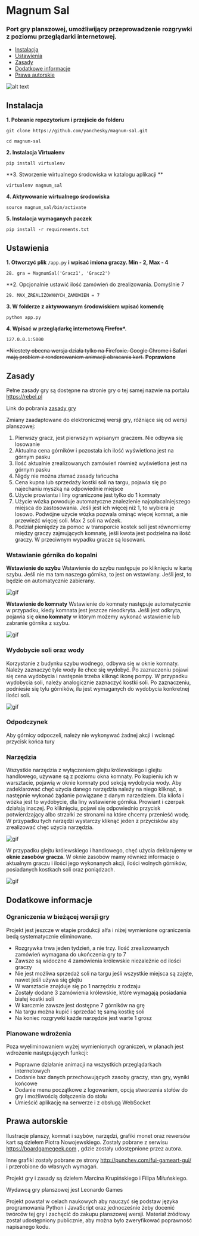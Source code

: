 # Magnum Sal
### Port gry planszowej, umożliwijący przeprowadzenie rozgrywki z poziomu przeglądarki internetowej.

- [Instalacja](#instalacja)
- [Ustawienia](#ustawienia)
- [Zasady](#zasady)
- [Dodatkowe informacje](#dodatkowe-informacje)
- [Prawa autorskie](#prawa-autorskie)


![alt text](https://github.com/yanchesky/magnum-sal/raw/master/readmefiles/main.jpg)


## Instalacja
**1. Pobranie repozytorium i przejście do folderu**
```
git clone https://github.com/yanchesky/magnum-sal.git
```
```
cd magnum-sal
```
**2. Instalacja Virtualenv**
```
pip install virtualenv
```
**3. Stworzenie wirtualnego środowiska w katalogu aplikacji **
```
virtualenv magnum_sal
```
**4. Aktywowanie wirtualnego środowiska**
```
source magnum_sal/bin/activate
```
**5. Instalacja wymaganych paczek**
```
pip install -r requirements.txt
```
## Ustawienia
**1. Otworzyć plik** `/app.py` **i wpisać imiona graczy. Min - 2, Max - 4**
```
28. gra = MagnumSal('Gracz1', 'Gracz2')
```
**2. Opcjonalnie ustawić ilość zamówień do zrealizowania. Domyślnie 7
```
29. MAX_ZREALIZOWANYCH_ZAMOWIEN = 7
```
**3. W folderze z aktywowanym środowiskiem wpisać komendę**
```
python app.py
```
**4. Wpisać w przeglądarkę internetową ~~Firefox\*~~.**
```
127.0.0.1:5000
```
~~\*Niestety obecna wersja działa tylko na Firefoxie. Google Chrome i Safari mają problem z renderowaniem animacji obracania kart.~~ **Poprawione**

## Zasady

Pełne zasady gry są dostępne na stronie gry o tej samej nazwie na portalu https://rebel.pl

Link do pobrania [zasady gry](https://www.rebel.pl/e4u.php/1,ModFiles/Download/files/instrukcje/MagnumSal_rules_1.0.pdf)

Zmiany zaadaptowane do elektronicznej wersji gry, różniące się od wersji planszowej:

1. Pierwszy gracz, jest pierwszym wpisanym graczem. Nie odbywa się losowanie
2. Aktualna cena górników i pozostała ich ilość wyświetlona jest na górnym pasku
3. Ilość aktualnie zrealizowanych zamówień również wyświetlona jest na górnym pasku
4. Nigdy nie można złamać zasady łańcucha
5. Cena kupna lub sprzedaży kostki soli na targu, pojawia się po najechaniu myszką na odpowiednie miejsce
6. Użycie prowiantu i liny ograniczone jest tylko do 1 komnaty
7. Użycie wózka powoduje automatyczne znalezienie najopłacalniejszego miejsca do zastosowania. Jeśli jest ich więcej niż 1, to wybiera je losowo. Podwójne użycie wózka pozwala ominąć więcej komnat, a nie przewieźć więcej soli. Max 2 soli na wózek.
8. Podział pieniędzy za pomoc w transporcie kostek soli jest równomierny między graczy zajmujących komnatę, jeśli kwota jest podzielna na ilość graczy. W przeciwnym wypadku gracze są losowani.

### Wstawianie górnika do kopalni
**Wstawienie do szybu**
Wstawienie do szybu następuje po kliknięciu w kartę szybu. Jeśli nie ma tam naszego górnika, to jest on wstawiany. Jeśli jest, to będzie on automatycznie zabierany.

![gif](https://github.com/yanchesky/magnum-sal/raw/master/readmefiles/Untitled.gif)

**Wstawienie do komnaty**
Wstawienie do komnaty następuje automatycznie w przypadku, kiedy komnata jest jeszcze nieodkryta. Jeśli jest odkryta, pojawia się **okno komnaty** w którym możemy wykonać wstawienie lub zabranie górnika z szybu.

![gif](https://github.com/yanchesky/magnum-sal/raw/master/readmefiles/wstawienie.gif)

### Wydobycie soli oraz wody
Korzystanie z budynku szybu wodnego, odbywa się w oknie komnaty. Należy zaznaczyć tyle wody ile chce się wydobyć. Po zaznaczeniu pojawi się cena wydobycia i następnie trzeba kliknąć ikonę pompy. W przypadku wydobycia soli, należy analogicznie zaznaczyć kostki soli. Po zaznaczeniu, podniesie się tylu górników, ilu jest wymaganych do wydobycia konkretnej ilości soli.

![gif](https://github.com/yanchesky/magnum-sal/raw/master/readmefiles/wydobycie.gif)

### Odpodczynek
Aby górnicy odpoczeli, należy nie wykonywać żadnej akcji i wcisnąć przycisk końca tury

### Narzędzia
Wszystkie narzędzia z wyłączeniem glejtu królewskiego i glejtu handlowego, używane są z poziomu okna komnaty. Po kupieniu ich w warsztacie, pojawią w oknie komnaty pod sekcją wydobycia wody. Aby zadeklarować chęć użycia danego narzędzia należy na niego kliknąć, a następnie wykonać żądanie powiązane z danym narzedziem. Dla kilofa i wózka jest to wydobycie, dla liny wstawienie górnika. Prowiant i czerpak działają inaczej. Po kliknięciu, pojawi się odpowiednio przycisk potwierdzający albo strzałki ze stronami na które chcemy przenieść wodę. W przypadku tych narzędzi wystarczy kliknąć jeden z przycisków aby zrealizować chęć użycia narzędzia.

![gif](https://github.com/yanchesky/magnum-sal/raw/master/readmefiles/narzedzia.gif)

W przypadku glejtu królewskiego i handlowego, chęć użycia deklarujemy w **oknie zasobów gracza**.
W oknie zasobów mamy również informacje o aktualnym graczu i ilości jego wykonanych akcji, ilości wolnych górników, posiadanych kostkach soli oraz poniądzach.

![gif](https://github.com/yanchesky/magnum-sal/raw/master/readmefiles/oknogracza.jpg)

## Dodatkowe informacje
### Ograniczenia w bieżącej wersji gry
Projekt jest jeszcze w etapie produkcji alfa i niżej wymienione ograniczenia bedą systematycznie eliminowane.
- Rozgrywka trwa jeden tydzień, a nie trzy. Ilość zrealizowanych zamówień wymagana do ukończenia gry to 7
- Zawsze są widoczne 4 zamówienia królewskie niezależnie od ilości graczy
- Nie jest możliwa sprzedaż soli na targu jeśli wszystkie miejsca są zajęte, nawet jeśli używa się glejtu
- W warsztacie znajduje się po 1 narzędziu z rodzaju
- Zostały dodane 3 zamówienia królewskie, które wymagają posiadania białej kostki soli
- W karczmie zawsze jest dostępne 7 górników na grę
- Na targu można kupić i sprzedać tę samą kostkę soli
- Na koniec rozgrywki każde narzędzie jest warte 1 grosz

### Planowane wdrożenia
Poza wyeliminowaniem wyżej wymienionych ograniczeń, w planach jest wdrożenie następujących funkcji:
  - Poprawne działanie animacji na wszystkich przeglądarkach internetowych
  - Dodanie baz danych przechowujących zasoby graczy, stan gry, wyniki końcowe
  - Dodanie menu początkowe z logowaniem, opcją stworzenia stołów do gry i możliwością dołączenia do stołu
  - Umieścić aplikację na serwerze i z obsługą WebSocket

## Prawa autorskie
Ilustracje planszy, komnat i szybów, narzędzi, grafiki monet oraz rewersów kart są dziełem Piotra Nowojewskiego. Zostały pobrane z serwisu https://boardgamegeek.com , gdzie zostały udostępnione przez autora.

Inne grafiki zostały pobrane ze strony http://punchev.com/fui-gameart-gui/ i przerobione do własnych wymagań.

Projekt gry i zasady są dziełem Marcina Krupińskiego i Filipa Miłuńskiego.

Wydawcą gry planszowej jest Leonardo Games

Projekt powstał w celach naukowych aby nauczyć się podstaw języka programowania Python i JavaScript oraz jednocześnie żeby docenić twórców tej gry i zachęcić do zakupu planszowej wersji.
Materiał źródłowy został udostępniony publicznie, aby można było zweryfikować poprawność napisanego kodu.
